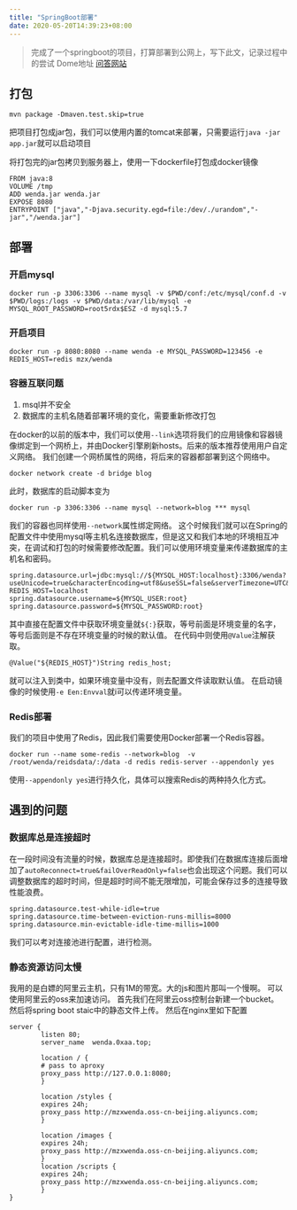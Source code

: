 ```yaml
---
title: "SpringBoot部署"
date: 2020-05-20T14:39:23+08:00
---
```


> 完成了一个springboot的项目，打算部署到公网上，写下此文，记录过程中的尝试 
> Dome地址 [问答网站](http://wenda.0xaa.top)
## 打包
```
mvn package -Dmaven.test.skip=true
```
把项目打包成jar包，我们可以使用内置的tomcat来部署，只需要运行`java -jar app.jar`就可以启动项目

将打包完的jar包拷贝到服务器上，使用一下dockerfile打包成docker镜像
```
FROM java:8
VOLUME /tmp
ADD wenda.jar wenda.jar
EXPOSE 8080
ENTRYPOINT ["java","-Djava.security.egd=file:/dev/./urandom","-jar","/wenda.jar"]

```
## 部署
### 开启mysql

```
docker run -p 3306:3306 --name mysql -v $PWD/conf:/etc/mysql/conf.d -v $PWD/logs:/logs -v $PWD/data:/var/lib/mysql -e MYSQL_ROOT_PASSWORD=root5rdx$ESZ -d mysql:5.7
```

### 开启项目
```
docker run -p 8080:8080 --name wenda -e MYSQL_PASSWORD=123456 -e REDIS_HOST=redis mzx/wenda
```
### 容器互联问题
1. msql并不安全
2. 数据库的主机名随着部署环境的变化，需要重新修改打包

在docker的以前的版本中，我们可以使用`--link`选项将我们的应用镜像和容器镜像绑定到一个网桥上，并由Docker引擎刷新hosts。后来的版本推荐使用用户自定义网络。
我们创建一个网桥属性的网络，将后来的容器都部署到这个网络中。
```
docker network create -d bridge blog
```
此时，数据库的启动脚本变为
```
docker run -p 3306:3306 --name mysql --network=blog *** mysql
```
我们的容器也同样使用`--network`属性绑定网络。
这个时候我们就可以在Spring的配置文件中使用mysql等主机名连接数据库，但是这又和我们本地的环境相互冲突，在调试和打包的时候需要修改配置。我们可以使用环境变量来传递数据库的主机名和密码。

```
spring.datasource.url=jdbc:mysql://${MYSQL_HOST:localhost}:3306/wenda?useUnicode=true&characterEncoding=utf8&useSSL=false&serverTimezone=UTC&autoReconnect=true&failOverReadOnly=false
REDIS_HOST=localhost
spring.datasource.username=${MYSQL_USER:root}
spring.datasource.password=${MYSQL_PASSWORD:root}
```
其中直接在配置文件中获取环境变量就`${:}`获取，等号前面是环境变量的名字，等号后面则是不存在环境变量的时候的默认值。
在代码中则使用`@Value`注解获取。
```
@Value("${REDIS_HOST}")String redis_host;
```
就可以注入到类中，如果环境变量中没有，则去配置文件读取默认值。
在启动镜像的时候使用`-e Een:Envval`就i可以传递环境变量。
### Redis部署
我们的项目中使用了Redis，因此我们需要使用Docker部署一个Redis容器。
```shell
docker run --name some-redis --network=blog  -v /root/wenda/reidsdata/:/data -d redis redis-server --appendonly yes
```
使用`--appendonly yes`进行持久化，具体可以搜索Redis的两种持久化方式。

## 遇到的问题

### 数据库总是连接超时
在一段时间没有流量的时候，数据库总是连接超时。即使我们在数据库连接后面增加了`autoReconnect=true&failOverReadOnly=false`也会出现这个问题。我们可以调整数据库的超时时间，但是超时时间不能无限增加，可能会保存过多的连接导致性能浪费。
```
spring.datasource.test-while-idle=true
spring.datasource.time-between-eviction-runs-millis=8000
spring.datasource.min-evictable-idle-time-millis=1000
```
我们可以考对连接池进行配置，进行检测。

### 静态资源访问太慢
我用的是白嫖的阿里云主机，只有1M的带宽。大的js和图片那叫一个慢啊。
可以使用阿里云的oss来加速访问。
首先我们在阿里云oss控制台新建一个bucket。
然后将spring boot staic中的静态文件上传。
然后在nginx里如下配置
```
server {
        listen 80;
        server_name  wenda.0xaa.top;

        location / {
        # pass to aproxy
        proxy_pass http://127.0.0.1:8080;
        }

        location /styles {
        expires 24h;
        proxy_pass http://mzxwenda.oss-cn-beijing.aliyuncs.com;
        }

        location /images {
        expires 24h;
        proxy_pass http://mzxwenda.oss-cn-beijing.aliyuncs.com;
        }
        location /scripts {
        expires 24h;
        proxy_pass http://mzxwenda.oss-cn-beijing.aliyuncs.com;
        }
}
```